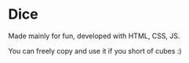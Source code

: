 # Dice

Made mainly for fun, developed with HTML, CSS, JS.

You can freely copy and use it if you short of cubes :) 

